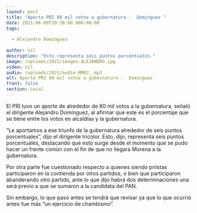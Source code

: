 ```yaml
---
layout: post
title: "Aporta PRI 80 mil votos a gubernatura -  Domínguez "
date: 2021-06-08T20:38:00.000-06:00
tags:
  
  - Alejandro Domínguez
  
author: nil
description: "Esto representa seis puntos porcentuales."
image: /uploads/2021/images-ALEJANDRO.jpg
video: nil
audio: /uploads/2021/audio-MM02_.mp3
alt: Aporta PRI 80 mil votos a gubernatura -  Domínguez 
front: false
section: Local
---
```


El PRI tuvo un aporte de alrededor de 80 mil votos a la gubernatura, señaló el dirigente Alejandro Domínguez, al afirmar que este es el porcentaje que se tiene entre los votos en alcaldías y la gubernatura.

“Le aportamos a ese triunfo de la gubernatura alrededor de seis puntos porcentuales”, dijo el dirigente tricolor. Esto, dijo, representa seis puntos porcentuales, destacando que esto surge desde el momento que se pudo hacer un frente común con el fin de que no llegara Morena a la gubernatura.

Por otra parte fue cuestionado respecto a quienes siendo priístas participaron en la contienda por otros partidos, o bien que participaron abanderando otro partido, ante lo que dijo habrá dos determinaciones una será previo a que se sumaron a la candidata del PAN. 

Sin embargo, lo que pasó antes se tendrá que revisar ya que lo que ocurrió antes fue más “un ejercicio de chambismo”.
